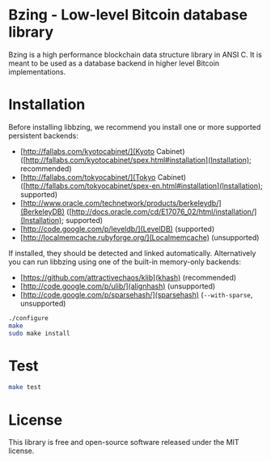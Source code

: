 # Bzing - Low-level Bitcoin database library

Bzing is a high performance blockchain data structure library in ANSI
C. It is meant to be used as a database backend in higher level
Bitcoin implementations.

# Installation

Before installing libbzing, we recommend you install one or more
supported persistent backends:

* [http://fallabs.com/kyotocabinet/](Kyoto Cabinet)
  ([http://fallabs.com/kyotocabinet/spex.html#installation](Installation);
  recommended)
* [http://fallabs.com/tokyocabinet/](Tokyo Cabinet)
  ([http://fallabs.com/tokyocabinet/spex-en.html#installation](Installation);
  supported)
* [http://www.oracle.com/technetwork/products/berkeleydb/](BerkeleyDB)
  ([http://docs.oracle.com/cd/E17076_02/html/installation/](Installation);
  supported)
* [http://code.google.com/p/leveldb/](LevelDB)
  (supported)
* [http://localmemcache.rubyforge.org/](Localmemcache)
  (unsupported)

If installed, they should be detected and linked
automatically. Alternatively you can run libbzing using one of the
built-in memory-only backends:

* [https://github.com/attractivechaos/klib](khash)
  (recommended)
* [http://code.google.com/p/ulib/](alignhash)
  (unsupported)
* [http://code.google.com/p/sparsehash/](sparsehash)
  (`--with-sparse`, unsupported)

```sh
./configure
make
sudo make install
```

# Test

``` sh
make test
```

# License

This library is free and open-source software released under the MIT
license.

